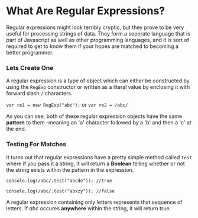# What Are Regular Expressions? 
Regular expressions might look terribly cryptic, but they prove to be very useful for processing 
strings of data. They form a seperate language that is part of Javascript as well as other programming
languages, and it is sort of required to get to know them if your hopes are matched to becoming a 
better programmer.

### Lets Create One
A regular expression is a type of object which can either be constructed by using the `RegExp` constructor
or written as a literal value by enclosing it with forward slash `/` characters. 

  `var re1 = new RegExp("abc");` or
  `var re2 = /abc/`

As you can see, both of these regular expression objects have the same **pattern** to them -meaning an 'a'
character followed by a 'b' and then a 'c' at the end. 

### Testing For Matches
It turns out that regular expressions have a pretty simple method called `test` where if you pass it a string, 
it will return a **Boolean** telling whether or not the string exists within the pattern in the expression.
  
  `console.log(/abc/.test("abcde"));
     //true`
     
  `console.log(/abc/.test("abxzy"));
     //false`
     
A regular expression containing only letters represents that sequence of letters. If *abc* occures **anywhere** within 
the string, it will return true.
